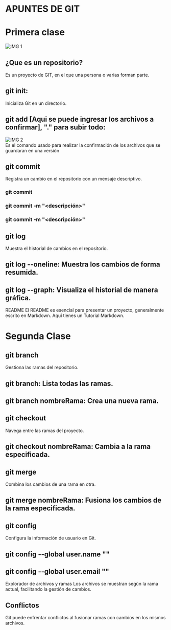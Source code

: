 # **APUNTES DE GIT**
# Primera clase
![IMG 1](https://encrypted-tbn0.gstatic.com/images?q=tbn:ANd9GcQy8Mk7o0LuR8ZbIc040aZSB7Acnn0zYDY-A5tdcwyUMQ&s)  
## ¿Que es un repositorio?
Es un proyecto de GIT, en el que una persona o varias forman parte.

## git init:
Inicializa Git en un directorio.

## git add [Aqui se puede ingresar los archivos a confirmar], "." para subir todo:
![IMG 2](https://encrypted-tbn0.gstatic.com/images?q=tbn:ANd9GcQ49ae1yOIdmmo1WlNx8Xpkxwwgcfnfcg_6jw&s)  
Es el comando usado para realizar la confirmación de los archivos que se guardaran en una versión

## git commit
Registra un cambio en el repositorio con un mensaje descriptivo.

### git commit <archivo>
### git commit -m "<descripción>"
### git commit <archivo> -m "<descripción>"



## git log
Muestra el historial de cambios en el repositorio.

## git log --oneline: Muestra los cambios de forma resumida.
## git log --graph: Visualiza el historial de manera gráfica.
README
El README es esencial para presentar un proyecto, generalmente escrito en Markdown. Aquí tienes un Tutorial Markdown.

# Segunda Clase
## git branch
Gestiona las ramas del repositorio.

## git branch: Lista todas las ramas.
## git branch nombreRama: Crea una nueva rama.
## git checkout
Navega entre las ramas del proyecto.

## git checkout nombreRama: Cambia a la rama especificada.
## git merge
Combina los cambios de una rama en otra.

## git merge nombreRama: Fusiona los cambios de la rama especificada.
## git config
Configura la información de usuario en Git.

## git config --global user.name "<nombreUsuario>"
## git config --global user.email "<email>"
Explorador de archivos y ramas
Los archivos se muestran según la rama actual, facilitando la gestión de cambios.

## Conflictos
Git puede enfrentar conflictos al fusionar ramas con cambios en los mismos archivos.
